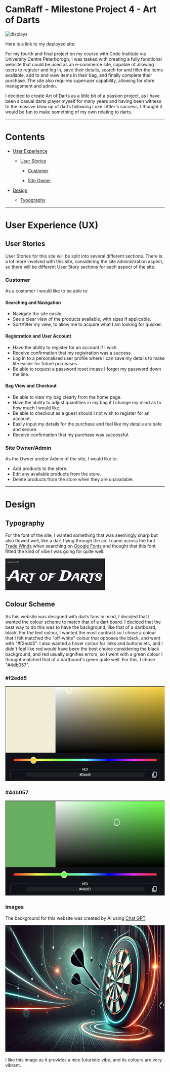 # CamRaff - Milestone Project 4 - Art of Darts

![displays]()

Here is a link to my deployed site: []()

For my fourth and final project on my course with Code Institute via University Centre Peterborogh, I was tasked with creating a fully functional website that could be used as an e-commerce site, capable of allowing users to register and log in, save their details, search for and filter the items available, add to and view items in their bag, and finally complete their purchase. The site also requires superuser capability, allowing for store management and admin. 

I decided to create Art of Darts as a little bit of a passion project, as I have been a casual darts player myself for many years and having been witness to the massive blow up of darts following Luke Littler's success, I thought it would be fun to make something of my own relating to darts. 

---

# Contents

- [User Experience](#user-experience-ux)

    - [User Stories](#user-stories)

        - [Customer](#customer)

        - [Site Owner](#site-owneradmin)

- [Design](#design)

    - [Typography](#typography)

---

# User Experience (UX)

## User Stories

User Stories for this site will be split into several different sections. There is a lot more involved with this site, considering the site administration aspect, so there will be different User Story sections for each aspect of the site. 

### Customer

As a customer I would like to be able to:

#### Searching and Navigation

 - Navigate the site easily.
 - See a clear view of the products available, with sizes if applicable.
 - Sort/filter my view, to allow me to acquire what I am looking for quicker.

#### Registration and User Account

- Have the ability to register for an account if I wish.
- Receive confirmation that my registration was a success.
- Log in to a personalised user profile where I can save my details to make life easier for future purchases.
- Be able to request a password reset incase I forget my password down the line.

#### Bag View and Checkout

- Be able to view my bag clearly from the home page.
- Have the ability to adjust quantities in my bag if I change my mind as to how much I would like.
- Be able to checkout as a guest should I not wish to register for an account.
- Easily input my details for the purchase and feel like my details are safe and secure. 
- Receive confirmation that my purchase was successful.

### Site Owner/Admin

As the Owner and/or Admin of the site, I would like to:

- Add products to the store.
- Edit any available products from the store. 
- Delete products from the store when they are unavailable.

---

# Design

## Typography

For the font of the site, I wanted something that was seemingly sharp but also flowed well, like a dart flying through the air. I came across the font [Trade Winds](https://fonts.google.com/specimen/Trade+Winds?preview.text=Art%20of%20Darts&categoryFilters=Feeling:%2FExpressive%2FAwkward) when searching on [Google Fonts](https://fonts.google.com/) and thought that this font fitted the kind of vibe I was going for quite well.

<img src="readme_images/trade_winds_font.png" alt="font example" height="100">

## Colour Scheme

As this website was designed with darts fans in mind, I decided that I wanted the colour scheme to match that of a dart board. I decided that the best way to do this was to have the background, like that of a dartboard, black. For the text colour, I wanted the most contrast so I chose a colour that I felt matched the "off-white" colour that opposes the black, and went with "#f2edd5". I also wanted a hover colour for links and buttons etc, and I didn't feel like red would have been the best choice considering the black background, and red usually signifies errors, so I went with a green colour I thought matched that of a dartboard's green quite well. For this, I chose "#4db057".

### #f2edd5 

<img src="readme_images/white_dartboard.png" alt="text colour" height="300">

### #4db057

<img src="readme_images/green_dartboard.png" alt="hover colour" height="300">

### Images

The background for this website was created by AI using [Chat GPT](#https://chatgpt.com/).

<img src="media/homebackground1.webp" alt="background image" height="400">

I like this image as it provides a nice futuristic vibe, and its colours are very vibrant.
